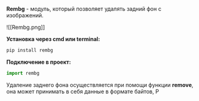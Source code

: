 **Rembg** - модуль, который позволяет удалять задний фон с изображений.

![[Rembg.png]]

**Установка через cmd или terminal:**

```Python
pip install rembg
```

**Подключение в проект:**

```Python
import rembg
```

Удаление заднего фона осуществляется при помощи функции **remove**, она может принимать в себя данные в формате байтов, P

